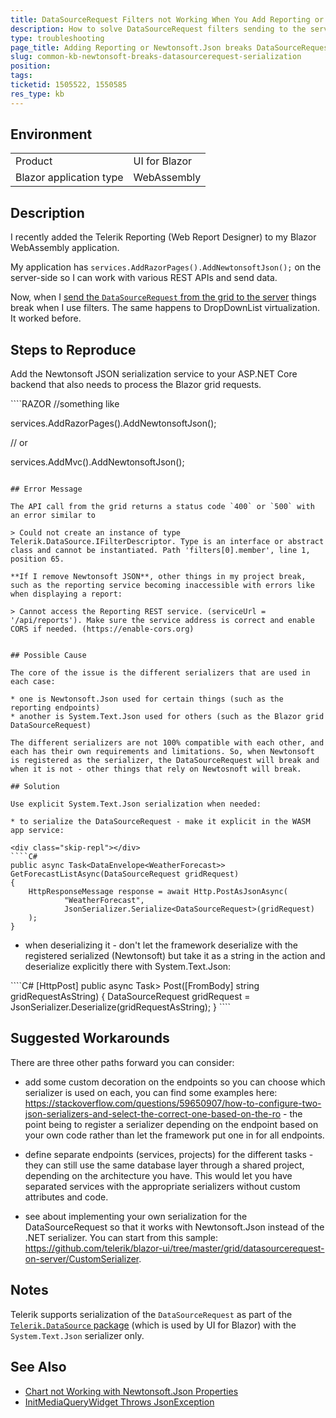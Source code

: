 ```yaml
---
title: DataSourceRequest Filters not Working When You Add Reporting or Newtonsoft.Json
description: How to solve DataSourceRequest filters sending to the server when adding Reporting or Newtonsoft Json
type: troubleshooting
page_title: Adding Reporting or Newtonsoft.Json breaks DataSourceRequest filters sending to the server
slug: common-kb-newtonsoft-breaks-datasourcerequest-serialization
position: 
tags: 
ticketid: 1505522, 1550585
res_type: kb
---
```


## Environment

<table>
    <tbody>
        <tr>
            <td>Product</td>
            <td>UI for Blazor</td>
        </tr>
        <tr>
            <td>Blazor application type</td>
            <td>WebAssembly</td>
        </tr>
    </tbody>
</table>


## Description

I recently added the Telerik Reporting (Web Report Designer) to my Blazor WebAssembly application.

My application has `services.AddRazorPages().AddNewtonsoftJson();` on the server-side so I can work with various REST APIs and send data.

Now, when I <a href="https://github.com/telerik/blazor-ui/tree/master/grid/datasourcerequest-on-server" target="_blank">send the `DataSourceRequest` from the grid to the server</a> things break when I use filters. The same happens to DropDownList virtualization. It worked before.


## Steps to Reproduce

Add the Newtonsoft JSON serialization service to your ASP.NET Core backend that also needs to process the Blazor grid requests.

<div class="skip-repl"></div>
````RAZOR
//something like 

services.AddRazorPages().AddNewtonsoftJson();

// or

services.AddMvc().AddNewtonsoftJson();
````

## Error Message

The API call from the grid returns a status code `400` or `500` with an error similar to

> Could not create an instance of type Telerik.DataSource.IFilterDescriptor. Type is an interface or abstract class and cannot be instantiated. Path 'filters[0].member', line 1, position 65.

**If I remove Newtonsoft JSON**, other things in my project break, such as the reporting service becoming inaccessible with errors like when displaying a report:

> Cannot access the Reporting REST service. (serviceUrl = '/api/reports'). Make sure the service address is correct and enable CORS if needed. (https://enable-cors.org)


## Possible Cause

The core of the issue is the different serializers that are used in each case:

* one is Newtonsoft.Json used for certain things (such as the reporting endpoints)
* another is System.Text.Json used for others (such as the Blazor grid DataSourceRequest)

The different serializers are not 100% compatible with each other, and each has their own requirements and limitations. So, when Newtonsoft is registered as the serializer, the DataSourceRequest will break and when it is not - other things that rely on Newtosnoft will break.

## Solution

Use explicit System.Text.Json serialization when needed:

* to serialize the DataSourceRequest - make it explicit in the WASM app service:

<div class="skip-repl"></div>
````C#
public async Task<DataEnvelope<WeatherForecast>> GetForecastListAsync(DataSourceRequest gridRequest)
{
    HttpResponseMessage response = await Http.PostAsJsonAsync(
            "WeatherForecast", 
            JsonSerializer.Serialize<DataSourceRequest>(gridRequest)
    );
}
````

* when deserializing it - don't let the framework deserialize with the registered serialized (Newtonsoft) but take it as a string in the action and deserialize explicitly there with System.Text.Json:

<div class="skip-repl"></div>
````C#
[HttpPost]
public async Task<DataEnvelope<WeatherForecast>> Post([FromBody] string gridRequestAsString)
{
    DataSourceRequest gridRequest = JsonSerializer.Deserialize<DataSourceRequest>(gridRequestAsString);
}
````

## Suggested Workarounds

There are three other paths forward you can consider:

* add some custom decoration on the endpoints so you can choose which serializer is used on each, you can find some examples here: <a target="_blank" href="https://stackoverflow.com/questions/59650907/how-to-configure-two-json-serializers-and-select-the-correct-one-based-on-the-ro">https://stackoverflow.com/questions/59650907/how-to-configure-two-json-serializers-and-select-the-correct-one-based-on-the-ro</a> - the point being to register a serializer depending on the endpoint based on your own code rather than let the framework put one in for all endpoints.

* define separate endpoints (services, projects) for the different tasks - they can still use the same database layer through a shared project, depending on the architecture you have. This would let you have separated services with the appropriate serializers without custom attributes and code.

* see about implementing your own serialization for the DataSourceRequest so that it works with Newtonsoft.Json instead of the .NET serializer. You can start from this sample: <a href="https://github.com/telerik/blazor-ui/tree/master/grid/datasourcerequest-on-server/CustomSerializer" target="_blank">https://github.com/telerik/blazor-ui/tree/master/grid/datasourcerequest-on-server/CustomSerializer</a>.

## Notes

Telerik supports serialization of the `DataSourceRequest` as part of the [`Telerik.DataSource` package](slug:common-features-datasource-package) (which is used by UI for Blazor) with the `System.Text.Json` serializer only.

## See Also

* [Chart not Working with Newtonsoft.Json Properties](slug:chart-kb-newtonsoft-seialization-settings)
* [InitMediaQueryWidget Throws JsonException](slug:mediaquery-kb-initmediaquery-jsonexception)

